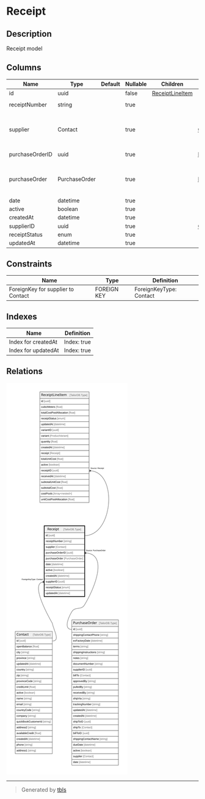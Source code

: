 # Receipt

## Description

Receipt model

## Columns

| Name | Type | Default | Nullable | Children | Parents | Comment |
| ---- | ---- | ------- | -------- | -------- | ------- | ------- |
| id | uuid |  | false | [ReceiptLineItem](ReceiptLineItem.md) |  |  |
| receiptNumber | string |  | true |  |  | Receipt number |
| supplier | Contact |  | true |  | [Contact](Contact.md) | Supplier model. Supplier and this model is n:1. |
| purchaseOrderID | uuid |  | true |  | [PurchaseOrder](PurchaseOrder.md) | purchaseOrder ID |
| purchaseOrder | PurchaseOrder |  | true |  | [PurchaseOrder](PurchaseOrder.md) | PurchaseOrder model. PurchaseOrder and this model is n:1. |
| date | datetime |  | true |  |  | date |
| active | boolean |  | true |  |  | active |
| createdAt | datetime |  | true |  |  | createdAt |
| supplierID | uuid |  | true |  | [Contact](Contact.md) | Supplier ID |
| receiptStatus | enum |  | true |  |  | inventoryType |
| updatedAt | datetime |  | true |  |  | updatedAt |

## Constraints

| Name | Type | Definition |
| ---- | ---- | ---------- |
| ForeignKey for supplier to Contact | FOREIGN KEY | ForeignKeyType: Contact |

## Indexes

| Name | Definition |
| ---- | ---------- |
| Index for createdAt | Index: true |
| Index for updatedAt | Index: true |

## Relations

![er](Receipt.svg)

---

> Generated by [tbls](https://github.com/k1LoW/tbls)
